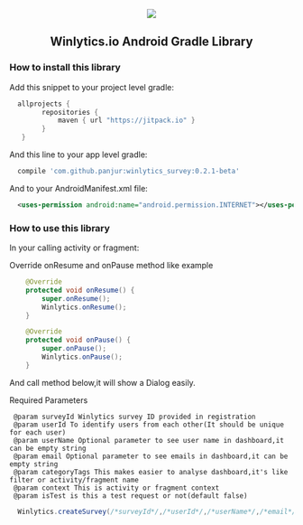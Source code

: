 <p align="center"> 
<img src="http://winlytics.io/assets/images/logo.png">
</p>

<h2 align="center">Winlytics.io Android Gradle Library</h2>

### How to install this library

Add this snippet to your project level gradle:

```gradle
  allprojects {
        repositories {
            maven { url "https://jitpack.io" }
        }
   }
```

And this line to your app level gradle:
```gradle
  compile 'com.github.panjur:winlytics_survey:0.2.1-beta'
```
And to your AndroidManifest.xml file:
```xml
  <uses-permission android:name="android.permission.INTERNET"></uses-permission>
```

### How to use this library

In your calling activity or fragment: 

Override onResume and onPause method like example 

```java
    @Override
    protected void onResume() {
        super.onResume();
        Winlytics.onResume();
    }
```
```java
    @Override
    protected void onPause() {
        super.onPause();
        Winlytics.onPause();
    }
```

And call method below,it will show a Dialog easily.

Required Parameters

     @param surveyId Winlytics survey ID provided in registration
     @param userId To identify users from each other(It should be unique for each user)
     @param userName Optional parameter to see user name in dashboard,it can be empty string
     @param email Optional parameter to see emails in dashboard,it can be empty string
     @param categoryTags This makes easier to analyse dashboard,it's like filter or activity/fragment name
     @param context This is activity or fragment context
     @param isTest is this a test request or not(default false)

```java
  Winlytics.createSurvey(/*surveyId*/,/*userId*/,/*userName*/,/*email*/,/*categoryTags*/,/*context*/,/*isTest*/);
```

